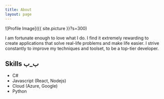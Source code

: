```yaml
---
title: About
layout: page
---
```

![Profile Image]({{ site.picture }}?s=300)

<p>I am fortunate enough to love what I do.  
I find it extremely rewarding to create applications that solve real-life 
problems and make life easier. I strive constantly to improve my techniques 
and toolset, to be a top-tier developer.</p>

<h2>Skills ب_ب</h2>

<ul class="skill-list">
	<li><i class="fa fa-hand-peace-o" aria-hidden="true"></i> C# </li>
	<li>Javascript (React, Nodejs)</li>
	<li>Cloud (Azure, Google)</li>
	<li>Python</li>
</ul>

